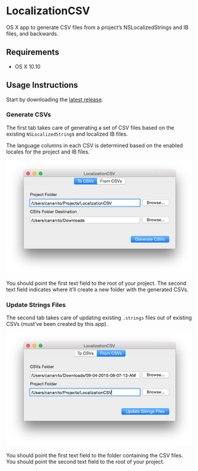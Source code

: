 # LocalizationCSV

OS X app to generate CSV files from a project’s NSLocalizedStrings and IB files, and backwards.

## Requirements

* OS X 10.10

## Usage Instructions

Start by downloading the [latest release](https://github.com/Cananito/LocalizationCSV/releases).

### Generate CSVs

The first tab takes care of generating a set of CSV files based on the existing `NSLocalizedString`s and localized IB files.

The language columns in each CSV is determined based on the enabled locales for the project and IB files.

<img src="https://raw.githubusercontent.com/Cananito/LocalizationCSV/master/Assets/Screenshots/ToCSVs.png" />

You should point the first text field to the root of your project. The second text field indicates where it’ll create a new folder with the generated CSVs.

### Update Strings Files

The second tab takes care of updating existing `.strings` files out of existing CSVs (must’ve been created by this app).

<img src="https://raw.githubusercontent.com/Cananito/LocalizationCSV/master/Assets/Screenshots/FromCSVs.png" />

You should point the first text field to the folder containing the CSV files. You should point the second text field to the root of your project.
